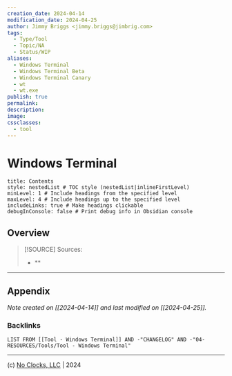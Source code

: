 ```yaml
---
creation_date: 2024-04-14
modification_date: 2024-04-25
author: Jimmy Briggs <jimmy.briggs@jimbrig.com>
tags:
  - Type/Tool
  - Topic/NA
  - Status/WIP
aliases:
  - Windows Terminal
  - Windows Terminal Beta
  - Windows Terminal Canary
  - wt
  - wt.exe
publish: true
permalink:
description:
image:
cssclasses:
  - tool
---
```


# Windows Terminal

```table-of-contents
title: Contents 
style: nestedList # TOC style (nestedList|inlineFirstLevel)
minLevel: 1 # Include headings from the specified level
maxLevel: 4 # Include headings up to the specified level
includeLinks: true # Make headings clickable
debugInConsole: false # Print debug info in Obsidian console
```

## Overview

> [!SOURCE] Sources:
> - **

***

## Appendix

*Note created on [[2024-04-14]] and last modified on [[2024-04-25]].*

### Backlinks

```dataview
LIST FROM [[Tool - Windows Terminal]] AND -"CHANGELOG" AND -"04-RESOURCES/Tools/Tool - Windows Terminal"
```

***

(c) [No Clocks, LLC](https://github.com/noclocks) | 2024